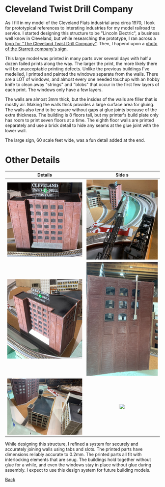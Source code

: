 # Cleveland Twist Drill Company

As I fill in my model of the Cleveland Flats industrial area circa 1970, I look for prototypical references to intersting industries for my model railroad to service. I started designing this structure to be "Lincoln Electric", a business well know in Cleveland, but while researching the prototype, I ran across a [logo for "The Cleveland Twist Drill Company"](https://946e583539399c301dc7-100ffa5b52865b8ec92e09e9de9f4d02.ssl.cf2.rackcdn.com/7221/243089.jpg). Then, I hapend upon a [photo of the Starrett company's sign](https://upload.wikimedia.org/wikipedia/commons/thumb/8/80/Starrett_Tools%2C_Athol_MA.jpg/1920px-Starrett_Tools%2C_Athol_MA.jpg).

This large model was printed in many parts over several days with half a dozen failed prints along the way. The larger the print, the more likely there will be unacceptable printing defects. Unlike the previous buildings I've medelled, I printed and painted the windows separate from the walls. There are a LOT of windows, and almost every one needed touchup with an hobby knife to clean away "strings" and "blobs" that occur in the first few layers of each print. The windows only have a few layers.

The walls are almost 3mm thick, but the insides of the walls are filler that is mostly air. Making the walls thick provides a large surface area for gluing. The walls also tend to be square without gaps at glue joints because of the extra thickness. The building is 8 floors tall, but my printer's build plate only has room to print seven floors at a time. The eighth floor walls are printed separately and use a brick detail to hide any seams at the glue joint with the lower wall.

The large sign, 60 scale feet wide, was a fun detail added at the end.

# Other Details 
                  
Details |   Side s                  
:----------------------------------:|:----------------------------------:
![](ctdc00.png)  |  ![](ctdc06.png) 
![](ctdc02.png)  |  ![](ctdc03.png)
![](ctdc04.png)  |  ![](ctdc05.png)

While designing this structure, I refined a system for securely and accurately joining walls using tabs and slots. The printed parts have dimensions reliably accurate to 0.2mm. The printed parts all fit  with interlocking elements that are snug. The buildings hold together without glue for a while, and even the windows stay in place without glue during assembly. I expect to use this design system for future building models.

[Back](https://nscale4by8.github.io/nscale4x8/)
